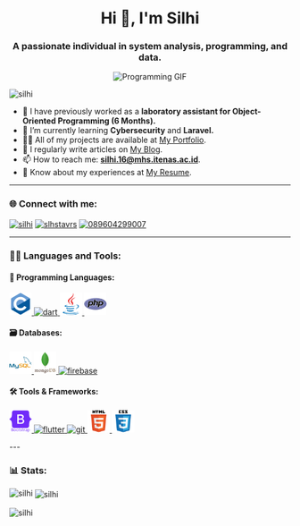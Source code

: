 <h1 align="center">Hi 👋, I'm Silhi</h1>
<h3 align="center">A passionate individual in system analysis, programming, and data.</h3>

<p align="center">
  <img src="https://media.giphy.com/media/RbDKaczqWovIugyJmW/giphy.gif?cid=ecf05e47kudjour40dmftzlnmy4ofngi0xkrb88znt1ushdy&ep=v1_gifs_related&rid=giphy.gif&ct=g" alt="Programming GIF" width="400px">
</p>

<p align="left">
  <img src="https://komarev.com/ghpvc/?username=silhi&label=Profile%20views&color=0e75b6&style=flat" alt="silhi" />
</p>

- 🔭 I have previously worked as a **laboratory assistant for Object-Oriented Programming (6 Months).**
- 🌱 I’m currently learning **Cybersecurity** and **Laravel.**
- 👨‍💻 All of my projects are available at [My Portfolio](https://linkbio.co/silhii).
- 📝 I regularly write articles on [My Blog](https://linkbio.co/silhii).
- 📫 How to reach me: **silhi.16@mhs.itenas.ac.id**.
- 📄 Know about my experiences at [My Resume](https://linkbio.co/silhii).

---

### 🌐 Connect with me:
<p align="left">
  <a href="https://linkedin.com/in/silhi" target="blank"><img align="center" src="https://raw.githubusercontent.com/rahuldkjain/github-profile-readme-generator/master/src/images/icons/Social/linked-in-alt.svg" alt="silhi" height="30" width="40" /></a>
  <a href="https://instagram.com/slhstavrs" target="blank"><img align="center" src="https://raw.githubusercontent.com/rahuldkjain/github-profile-readme-generator/master/src/images/icons/Social/instagram.svg" alt="slhstavrs" height="30" width="40" /></a>
  <a href="https://discord.gg/089604299007" target="blank"><img align="center" src="https://raw.githubusercontent.com/rahuldkjain/github-profile-readme-generator/master/src/images/icons/Social/discord.svg" alt="089604299007" height="30" width="40" /></a>
</p>

---

### 🧑‍💻 Languages and Tools:

#### 🔧 Programming Languages:
<p align="left">
  <a href="https://www.cprogramming.com/" target="_blank" rel="noreferrer"> <img src="https://raw.githubusercontent.com/devicons/devicon/master/icons/c/c-original.svg" alt="c" width="40" height="40"/> </a>
  <a href="https://dart.dev" target="_blank" rel="noreferrer"> <img src="https://www.vectorlogo.zone/logos/dartlang/dartlang-icon.svg" alt="dart" width="40" height="40"/> </a>
  <a href="https://www.java.com" target="_blank" rel="noreferrer"> <img src="https://raw.githubusercontent.com/devicons/devicon/master/icons/java/java-original.svg" alt="java" width="40" height="40"/> </a>
  <a href="https://www.php.net" target="_blank" rel="noreferrer"> <img src="https://raw.githubusercontent.com/devicons/devicon/master/icons/php/php-original.svg" alt="php" width="40" height="40"/> </a>
</p>

#### 🗃️ Databases:
<p align="left">
  <a href="https://www.mysql.com/" target="_blank" rel="noreferrer"> <img src="https://raw.githubusercontent.com/devicons/devicon/master/icons/mysql/mysql-original-wordmark.svg" alt="mysql" width="40" height="40"/> </a>
  <a href="https://www.mongodb.com/" target="_blank" rel="noreferrer"> <img src="https://raw.githubusercontent.com/devicons/devicon/master/icons/mongodb/mongodb-original-wordmark.svg" alt="mongodb" width="40" height="40"/> </a>
  <a href="https://firebase.google.com/" target="_blank" rel="noreferrer"> <img src="https://www.vectorlogo.zone/logos/firebase/firebase-icon.svg" alt="firebase" width="40" height="40"/> </a>
</p>

#### 🛠️ Tools & Frameworks:
<p align="left">
  <a href="https://getbootstrap.com" target="_blank" rel="noreferrer"> <img src="https://raw.githubusercontent.com/devicons/devicon/master/icons/bootstrap/bootstrap-plain-wordmark.svg" alt="bootstrap" width="40" height="40"/> </a>
  <a href="https://flutter.dev" target="_blank" rel="noreferrer"> <img src="https://www.vectorlogo.zone/logos/flutterio/flutterio-icon.svg" alt="flutter" width="40" height="40"/> </a>
  <a href="https://git-scm.com/" target="_blank" rel="noreferrer"> <img src="https://www.vectorlogo.zone/logos/git-scm/git-scm-icon.svg" alt="git" width="40" height="40"/> </a>
  <a href="https://www.w3.org/html/" target="_blank" rel="noreferrer"> <img src="https://raw.githubusercontent.com/devicons/devicon/master/icons/html5/html5-original-wordmark.svg" alt="html5" width="40" height="40"/> </a>
  <a href="https://www.w3schools.com/css/" target="_blank" rel="noreferrer"> <img src="https://raw.githubusercontent.com/devicons/devicon/master/icons/css3/css3-original-wordmark.svg" alt="css3" width="40" height="40"/> </a>
</p>
---

### 📊 Stats:

<p><img align="left" src="https://github-readme-stats.vercel.app/api/top-langs?username=silhi&show_icons=true&locale=en&layout=compact" alt="silhi" /></p>

<p>&nbsp;<img align="center" src="https://github-readme-stats.vercel.app/api?username=silhi&show_icons=true&locale=en" alt="silhi" /></p>

<p><img align="center" src="https://github-readme-streak-stats.herokuapp.com/?user=silhi&" alt="silhi" /></p>
